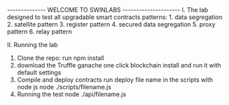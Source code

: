 -------------- WELCOME TO SWINLABS ---------------------
I. The lab designed to test all upgradable smart contracts patterns:
    1. data segregation 
    2. satellite pattern
    3. register pattern
    4. secured data segregation
    5. proxy pattern
    6. relay pattern

II. Running the lab
1. Clone the repo:
    run npm install
2. download the Truffle ganache one click blockchain
    install and run it with default settings
3. Compile and deploy contracts
    run deploy file name in the scripts with node js
        node ./scripts/filename.js
4. Running the test
    node ./api/filename.js

